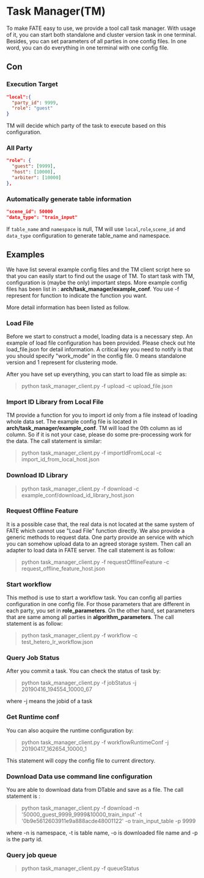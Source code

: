 # Task Manager(TM)

To make FATE easy to use, we provide a tool call task manager. With usage of it, you can start both standalone and cluster version task in one terminal. Besides, you can set parameters of all parties in one config files. In one word, you can do everything in one terminal with one config file.
## Con
### Execution Target 
```json
"local":{
  "party_id": 9999,
  "role": "guest"
}
```
TM will decide which party of the task to execute based on this configuration.
### All Party
```json
"role": {
  "guest": [9999],
  "host": [10000],
  "arbiter": [10000]
},
```
### Automatically generate table information
```json
"scene_id": 50000
"data_type": "train_input"
```
If ``table_name`` and ``namespace`` is null, TM will use ``local``,``role``,``scene_id`` and ``data_type`` configuration to generate table_name and namespace. 
## Examples

We have list several example config files and the TM client script here so that you can easily start to find out the usage of TM. To start task with TM, configuration is (maybe the only) important steps. More example config files has been list in : **arch/task_manager/example_conf**. You use -f represent for function to indicate the function you want.

 More detail information has been listed as follow.

### Load File

Before we start to construct a model, loading data is a necessary step. An example of load file configuration has been provided. Please check out hte load_file.json for detail information. A critical key you need to notify is that you should specify "work_mode" in the config file. 0 means standalone version and 1 represent for clustering mode.

After you have set up everything, you can start to load file as simple as:

>  python task_manager_client.py -f upload -c upload_file.json

### Import ID Library from Local File

TM provide a function for you to import id only from a file instead of loading whole data set. The example config file is located in **arch/task_manager/example_conf**. TM will load the 0th column as id column. So if it is not your case, please do some pre-processing work for the data. The call statement is similar:

> python task_manager_client.py -f importIdFromLocal -c import_id_from_local_host.json

### Download ID Library

> python task_manager_client.py -f download -c example_conf/download_id_library_host.json

### Request Offline Feature

It is a possible case that, the real data is not located at the same system of FATE which cannot use "Load File" function directly. We also provide a generic methods to request data. One party provide an service with which you can somehow upload data to an agreed storage system. Then call an adapter to load data in FATE server. The call statement is as follow:

> python task_manager_client.py -f requestOfflineFeature -c request_offline_feature_host.json

### Start workflow

This method is use to start a workflow task. You can config all parties configuration in one config file. For those parameters that are different in each party, you set in **role_parameters**. On the other hand, set parameters that are same among all parties in **algorithm_parameters**. The call statement is as follow:

> python task_manager_client.py -f workflow -c test_hetero_lr_workflow.json

### Query Job Status

After you commit a task. You can check the status of task by:

> python task_manager_client.py -f jobStatus -j 20190416_194554_10000_67

where -j means the jobid of a task

### Get Runtime conf

You can also acquire the runtime configuration by:

> python task_manager_client.py -f workflowRuntimeConf -j 20190417_162654_10000_1

This statement will copy the config file to current directory.

### Download Data use command line configuration

You are able to download data from DTable and save as a file. The call statement is :

> python task_manager_client.py -f download -n '50000_guest_9999_9999&10000_train_input' -t '0b9e5612603911e9a888acde48001122' -o train_input_table -p 9999

where -n is namespace, -t is table name, -o is downloaded file name and -p is the party id.

### Query job queue

> python task_manager_client.py -f queueStatus